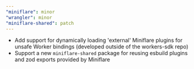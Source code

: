 ```yaml
---
"miniflare": minor
"wrangler": minor
"miniflare-shared": patch
---
```


- Add support for dynamically loading 'external' Miniflare plugins for unsafe Worker bindings (developed outside of the workers-sdk repo)
- Support a new `miniflare-shared` package for reusing esbuild plugins and zod exports provided by Miniflare
